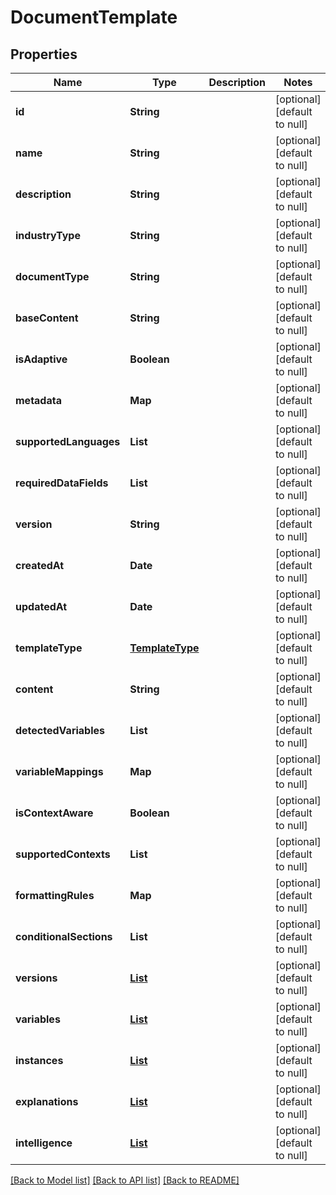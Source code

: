 # DocumentTemplate
## Properties

| Name | Type | Description | Notes |
|------------ | ------------- | ------------- | -------------|
| **id** | **String** |  | [optional] [default to null] |
| **name** | **String** |  | [optional] [default to null] |
| **description** | **String** |  | [optional] [default to null] |
| **industryType** | **String** |  | [optional] [default to null] |
| **documentType** | **String** |  | [optional] [default to null] |
| **baseContent** | **String** |  | [optional] [default to null] |
| **isAdaptive** | **Boolean** |  | [optional] [default to null] |
| **metadata** | **Map** |  | [optional] [default to null] |
| **supportedLanguages** | **List** |  | [optional] [default to null] |
| **requiredDataFields** | **List** |  | [optional] [default to null] |
| **version** | **String** |  | [optional] [default to null] |
| **createdAt** | **Date** |  | [optional] [default to null] |
| **updatedAt** | **Date** |  | [optional] [default to null] |
| **templateType** | [**TemplateType**](TemplateType.md) |  | [optional] [default to null] |
| **content** | **String** |  | [optional] [default to null] |
| **detectedVariables** | **List** |  | [optional] [default to null] |
| **variableMappings** | **Map** |  | [optional] [default to null] |
| **isContextAware** | **Boolean** |  | [optional] [default to null] |
| **supportedContexts** | **List** |  | [optional] [default to null] |
| **formattingRules** | **Map** |  | [optional] [default to null] |
| **conditionalSections** | **List** |  | [optional] [default to null] |
| **versions** | [**List**](TemplateVersion.md) |  | [optional] [default to null] |
| **variables** | [**List**](TemplateVariable.md) |  | [optional] [default to null] |
| **instances** | [**List**](DocumentInstance.md) |  | [optional] [default to null] |
| **explanations** | [**List**](ExplanationBlock.md) |  | [optional] [default to null] |
| **intelligence** | [**List**](ContractIntelligence.md) |  | [optional] [default to null] |

[[Back to Model list]](../README.md#documentation-for-models) [[Back to API list]](../README.md#documentation-for-api-endpoints) [[Back to README]](../README.md)


